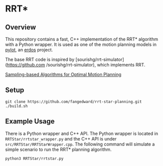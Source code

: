 # RRT*
## Overview
This repository contains a fast, C++ implementation of the RRT* algorithm 
with a Python wrapper. It is used as one of the motion planning models in 
[pylot](https://github.com/erdos-project/pylot), an [erdos](https://github.com/erdos-project) project. 

The base RRT code is inspired by [sourishg/rrt-simulator](https://github.com
/sourishg/rrt-simulator), which implements RRT.

[Sampling-based Algorithms for Optimal Motion Planning](https://arxiv.org/pdf/1105.1186.pdf)
## Setup
```
git clone https://github.com/fangedward/rrt-star-planning.git
./build.sh
```

## Example Usage
There is a Python wrapper and C++ API. The Python wrapper is located in 
`RRTStar/rrtstar_wrapper.py` and the C++ API is under 
`src/RRTStar/RRTStarWrapper.cpp`.
The following command will simulate a simple scenario to run the RRT* planning 
algorithm.
```
python3 RRTStar/rrtstar.py
```
